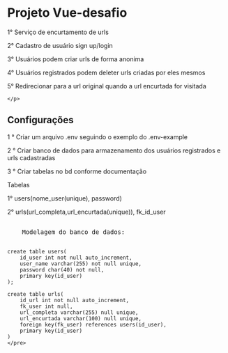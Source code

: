 <h1>Projeto Vue-desafio</h1>

<div>
    <p>
        1° Serviço de encurtamento de urls
    </p>
    <p>
        2° Cadastro de usuário sign up/login
    </p>
    <p>
        3° Usuários podem criar urls de forma anonima
    </p>
    <p>
        4° Usuários registrados podem deleter urls criadas por eles mesmos
    </p>
    <p>
        5° Redirecionar para a url original quando a url encurtada for visitada
    </p>
    <p>

    </p>
</div>

<div>
    <h2>Configurações</h2>
        <p>1 ° Criar um arquivo .env seguindo o exemplo do .env-example</p>
        <p>2 ° Criar banco de dados para armazenamento dos usuários registrados e urls cadastradas</p>
        <p>3 ° Criar tabelas no bd conforme documentação</p>
</div>


<div>
    <p>Tabelas</p>
    <p>1° users(nome_user(unique), password) </p>
    <p>2° urls(url_completa,url_encurtada(unique)), fk_id_user</p>
    <pre> 
    Modelagem do banco de dados:
        
    create table users(
        id_user int not null auto_increment,
        user_name varchar(255) not null unique,
        password char(40) not null,
        primary key(id_user)
    );

    create table urls(
	    id_url int not null auto_increment,
        fk_user int null,
        url_completa varchar(255) null unique,
        url_encurtada varchar(100) null unique,
        foreign key(fk_user) references users(id_user),
        primary key(id_user)
    )    
    </pre>
</div>
